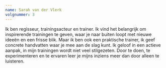 ```yaml
---
name: Sarah van der Vlerk
volgnummer: 3
--- 
```


Ik ben regisseur, trainingsacteur en trainer. Ik vind het belangrijk om inspirerende trainingen te geven, waar je naar buiten loopt met nieuwe ideeën en een frisse blik. Maar ik ben ook een praktische trainer, ik geef concrete handvatten waar je mee aan de slag kunt. Ik geloof in een actieve aanpak, in mijn trainingen wordt niet veel stilgezeten. Door te doen, te experimenteren en te ervaren leer je mijns inziens meer dan door alleen te luisteren.